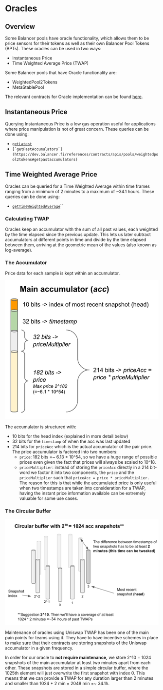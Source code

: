 # Oracles

## Overview

Some Balancer pools have oracle functionality, which allows them to be price sensors for their tokens as well as their own Balancer Pool Tokens (BPTs). These oracles can be used in two ways:

* Instantaneous Price
* Time Weighted Average Price (TWAP)

Some Balancer pools that have Oracle functionality are:

* WeightedPool2Tokens
* MetaStablePool

The relevant contracts for Oracle implementation can be found [here](https://github.com/balancer-labs/balancer-v2-monorepo/tree/master/pkg/pool-utils/contracts/oracle).

## Instantaneous Price

Querying Instantaneous Price is a low gas operation useful for applications where price manipulation is not of great concern. These queries can be done using:

* [`getLatest`](https://dev.balancer.fi/references/contracts/apis/pools/weightedpool2tokens#getlatest)
* ``[`getPastAccumulators`](https://dev.balancer.fi/references/contracts/apis/pools/weightedpool2tokens#getpastaccumulators)``

## Time Weighted Average Price

Oracles can be queried for a Time Weighted Average within time frames ranging from a minimum of 2 minutes to a maximum of \~34.1 hours. These queries can be done using:

* [`getTimeWeightedAverage`](https://dev.balancer.fi/references/contracts/apis/pools/weightedpool2tokens#gettimeweightedaverage)``

### Calculating TWAP

Oracles keep an accumulator with the sum of all past values, each weighted by the time elapsed since the previous update. This lets us later subtract accumulators at different points in time and divide by the time elapsed between them, arriving at the geometric mean of the values (also known as log-average).

### The Accumulator

Price data for each sample is kept within an accumulator.&#x20;

![](<../.gitbook/assets/Untitled (1).png>)

The accumulator is structured with:

* 10 bits for the head index (explained in more detail below)
* 32 bits for the `timestamp` of when the acc was last updated
* 214 bits for `priceAcc` which is the actual accumulator of the pair price. The price accumulator is factored into two numbers:
  * `price`: 182 bits =\~ 6.13 \* 10^54, so we have a huge range of possible prices even given the fact that prices will always be scaled to 10^18.
  * `priceMultiplier`: instead of storing the `priceAcc` directly in a 214 bit-word we factor it into two components, the `price` and the `priceMultiplier` such that `priceAcc = price * priceMultiplier.` The reason for this is that while the accumulated price is only useful when two timestamps are taken into consideration for a TWAP, having the instant price information available can be extremely valuable for some use cases.

### The Circular Buffer

![](../.gitbook/assets/circularBufferAccumulator.png)

Maintenance of oracles using Uniswap TWAP has been one of the main pain points for teams using it. They have to have incentive schemes in place to make sure that their contracts are storing snapshots of the Uniswap accumulator in a given frequency.

In order for our oracle to **not require maintenance,** we store 2^10 = 1024 snapshots of the main accumulator at least two minutes apart from each other. These snapshots are stored in a simple circular buffer, where the 1025th element will just overwrite the first snapshot with index 0. This means that we can provide a TWAP for any duration larger than 2 minutes and smaller than 1024 \* 2 min = 2048 min =\~ 34.1h.
